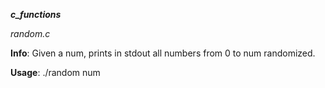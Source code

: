 ***c_functions***

*random.c*

  **Info**: Given a num, prints in stdout all numbers from 0 to num randomized.
  
  **Usage**: ./random num
  
  
